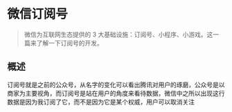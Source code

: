 # 微信订阅号

> 微信为互联网生态提供的 3 大基础设施：订阅号、小程序、小游戏。这一篇来了解一下订阅号的开发。

## 概述

订阅号就是之前的公众号，从名字的变化可以看出腾讯对用户的琢磨，公众号是以商家为主要视角，而订阅号是站在用户的角度来看待数据，微信中之所以出现这行数据是因为我订阅了它，而不是因为它是某个权威，用户可以取消关注

